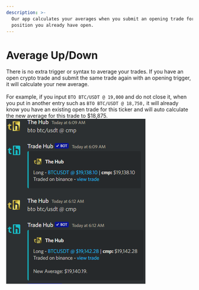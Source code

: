 ```yaml
---
description: >-
  Our app calculates your averages when you submit an opening trade for a
  position you already have open.
---
```


# Average Up/Down

There is no extra trigger or syntax to average your trades. If you have an open crypto trade and submit the same trade again with an opening trigger, it will calculate your new average.\
\
For example, if you input `BTO BTC/USDT @ 19,000` and do not close it, when you put in another entry such as `BTO BTC/USDT @ 18,750,` it will already know you have an existing open trade for this ticker and will auto calculate the new average for this trade to $18,875.\
![](<../.gitbook/assets/image (187).png>)
